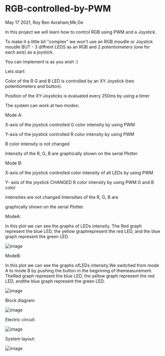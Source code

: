 # RGB-controlled-by-PWM

May 17 2021, Roy Ben Avraham;Mk;Ge

In this project we will learn how to control RGB using PWM and a Joystick.

To make it a little bit "complex" we won't use an RGB moudle or Joystick moudle BUT - 3 diffrent LEDS as an RGB and 2 potentiometers (one for each axis) as a joystick.

You can implement is as you wish :)

Lets start:

Color of the R G and B LED is controlled by an XY Joystick (two potentiometers and button).

Position of the XY-Joysticks is evaluated every 250ms by using a timer

The system can work at two modes:

Mode A:

X-axis of the joystick controlled G color intensity by using PWM

Y-axis of the joystick controlled R color intensity by using PWM

B color intensity is not changed

Intensity of the R, G, B are graphically shown on the serial Plotter

Mode B:

X-axis of the joystick controlled color intensity of all LEDs by using PWM

Y- axis of the joystick CHANGED R color intensity by using PWM G and B color

intensities are not changed Intensities of the R, G, B are

graphically shown on the serial Plotter.

ModeA:

In this plot we can see the graphs of LEDs intensity. The Red graph represent the blue LED, the yellow graphrepresent the red LED, and the blue graph represent the green LED.

![image](https://user-images.githubusercontent.com/105777016/169201716-a49e934a-15cf-4ef5-ba75-08228b4852e6.png)

ModeB:

In this plot we can see the graphs ofLEDs intensity.We switched from mode A to mode B by pushing the button in the beginning of themeasurement. TheRed graph represent the blue LED, the yellow graph represent the red LED, andthe blue graph represent the green LED.

![image](https://user-images.githubusercontent.com/105777016/169201742-b049c3ad-0fc0-464a-844f-9359bae4f0e4.png)

Block diagram:

![image](https://user-images.githubusercontent.com/105777016/169201767-6265b31f-021d-4b4d-b264-ca68600215cb.png)

Electric circuit:

![image](https://user-images.githubusercontent.com/105777016/169201789-f4dc7175-a9ab-4bdb-a96a-4cba17eb61d0.png)

System layout:

![image](https://user-images.githubusercontent.com/105777016/169201806-32d98763-45fe-4fe3-88ab-78a2a8b3f135.png)

